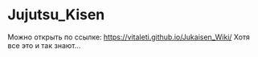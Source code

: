 # Jujutsu_Kisen

Можно открыть по ссылке:
https://vitaleti.github.io/Jukaisen_Wiki/
Хотя все это и так знают...